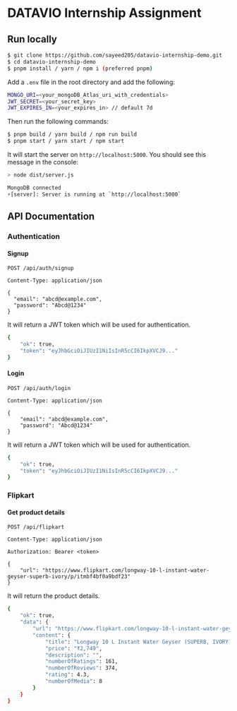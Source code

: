 # DATAVIO Internship Assignment

## Run locally

```bash
$ git clone https://github.com/sayeed205/datavio-internship-demo.git
$ cd datavio-internship-demo
$ pnpm install / yarn / npm i (preferred pnpm)
```

Add a `.env` file in the root directory and add the following:

```bash
MONGO_URI=<your_mongoDB_Atlas_uri_with_credentials>
JWT_SECRET=<your_secret_key>
JWT_EXPIRES_IN=<your_expires_in> // default 7d
```

Then run the following commands:

```bash
$ pnpm build / yarn build / npm run build
$ pnpm start / yarn start / npm start
```

It will start the server on `http://localhost:5000`.
You should see this message in the console:

```bash
> node dist/server.js

MongoDB connected
⚡️[server]: Server is running at `http://localhost:5000`
```

## API Documentation

### Authentication

#### Signup

```http
POST /api/auth/signup

Content-Type: application/json

{
  "email": "abcd@example.com",
  "password": "Abcd@1234"
}
```

It will return a JWT token which will be used for authentication.

```bash
{
    "ok": true,
    "token": "eyJhbGciOiJIUzI1NiIsInR5cCI6IkpXVCJ9..."
}

```

#### Login

```http
POST /api/auth/login

Content-Type: application/json

{
    "email": "abcd@example.com",
    "password": "Abcd@1234"
}
```

It will return a JWT token which will be used for authentication.

```bash
{
    "ok": true,
    "token": "eyJhbGciOiJIUzI1NiIsInR5cCI6IkpXVCJ9..."
}

```

### Flipkart

#### Get product details

```http
POST /api/flipkart

Content-Type: application/json

Authorization: Bearer <token>

{
    "url": "https://www.flipkart.com/longway-10-l-instant-water-geyser-superb-ivory/p/itmbf4bf0a9bdf23"
}
```

It will return the product details.

```bash
{
    "ok": true,
    "data": {
        "url": "https://www.flipkart.com/longway-10-l-instant-water-geyser-superb-ivory/p/itmbf4bf0a9bdf23",
        "content": {
            "title": "Longway 10 L Instant Water Geyser (SUPERB, IVORY)",
            "price": "₹2,749",
            "description": "",
            "numberOfRatings": 161,
            "numberOfReviews": 374,
            "rating": 4.3,
            "numberOfMedia": 8
        }
    }
}
```
